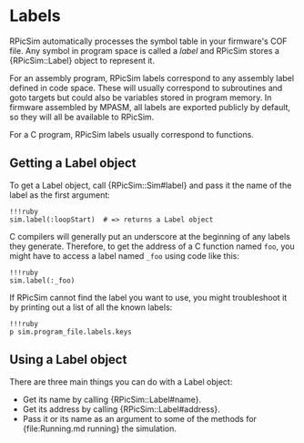 Labels
====

RPicSim automatically processes the symbol table in your firmware's COF file.
Any symbol in program space is called a _label_ and RPicSim stores a {RPicSim::Label} object to represent it.

For an assembly program, RPicSim labels correspond to any assembly label defined in code space.
These will usually correspond to subroutines and goto targets but could also be variables stored in program memory.
In firmware assembled by MPASM, all labels are exported publicly by default, so they will all be available to RPicSim.

For a C program, RPicSim labels usually correspond to functions.

Getting a Label object
---

To get a Label object, call {RPicSim::Sim#label} and pass it the name of the label as the first argument:

    !!!ruby
    sim.label(:loopStart)  # => returns a Label object

C compilers will generally put an underscore at the beginning of any labels they generate.
Therefore, to get the address of a C function named `foo`, you might have to access a label named `_foo` using code like this:

    !!!ruby
    sim.label(:_foo)

If RPicSim cannot find the label you want to use, you might troubleshoot it by printing out a list of all the known labels:

    !!!ruby
    p sim.program_file.labels.keys


Using a Label object
----

There are three main things you can do with a Label object:

* Get its name by calling {RPicSim::Label#name}.
* Get its address by calling {RPicSim::Label#address}.
* Pass it or its name as an argument to some of the methods for {file:Running.md running} the simulation.
